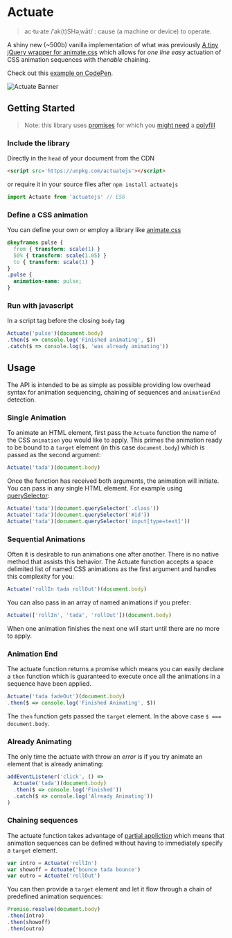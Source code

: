 # Actuate

> ac·tu·ate /ˈak(t)SHəˌwāt/ : cause (a machine or device) to operate.

A shiny new (~500b) vanilla implementation of what was previously [A tiny jQuery wrapper for animate.css](https://github.com/lukejacksonn/Actuate/releases/tag/v1.0.0) which allows for _one line easy_ actuation of CSS animation sequences with _thenable_ chaining.

Check out this [example on CodePen](http://codepen.io/lukejacksonn/pen/dvaPPG).

![Actuate Banner](https://cloud.githubusercontent.com/assets/1457604/24648564/34adf08c-194e-11e7-9c12-dd97d85363b8.gif)

## Getting Started

> Note: this library uses [promises](https://developer.mozilla.org/en/docs/Web/JavaScript/Reference/Global_Objects/Promise) for which you [might need](http://caniuse.com/#feat=promises) a [polyfill](https://polyfill.io/v2/docs/)

### Include the library
Directly in the `head` of your document from the CDN
```html
<script src='https://unpkg.com/actuatejs'></script>
```
or require it in your source files after `npm install actuatejs`
```js
import Actuate from 'actuatejs' // ES6
```

### Define a CSS animation
You can define your own or employ a library like [animate.css](https://github.com/daneden/animate.css)
```css
@keyframes pulse {
  from { transform: scale(1) }
  50% { transform: scale(1.05) }
  to { transform: scale(1) }
}
.pulse {
  animation-name: pulse;
}
```

### Run with javascript
In a script tag before the closing `body` tag
```js
Actuate('pulse')(document.body)
.then($ => console.log('Finished animating', $))
.catch($ => console.log($, 'was already animating'))
```

## Usage

The API is intended to be as simple as possible providing low overhead syntax for animation sequencing, chaining of sequences and `animationEnd` detection.

### Single Animation

To animate an HTML element, first pass the `Actuate` function the name of the CSS `animation` you would like to apply. This primes the animation ready to be bound to a `target` element (in this case `document.body`) which is passed as the second argument:

```js
Actuate('tada')(document.body)
```

Once the function has received both arguments, the animation will initiate. You can pass in any single HTML element. For example using [querySelector](https://developer.mozilla.org/en-US/docs/Web/API/Document/querySelector):

```js
Actuate('tada')(document.querySelector('.class'))
Actuate('tada')(document.querySelector('#id'))
Actuate('tada')(document.querySelector('input[type=text]'))
```

### Sequential Animations

Often it is desirable to run animations one after another. There is no native method that assists this behavior. The Actuate function accepts a space delimited list of named CSS animations as the first argument and handles this complexity for you:

```js
Actuate('rollIn tada rollOut')(document.body)
```

You can also pass in an array of named animations if you prefer:

```js
Actuate(['rollIn', 'tada', 'rollOut'])(document.body)
```

When one animation finishes the next one will start until there are no more to apply.

### Animation End

The actuate function returns a promise which means you can easily declare a `then` function which is guaranteed to execute once all the animations in a sequence have been applied.

```js
Actuate('tada fadeOut')(document.body)
.then($ => console.log('Finished Animating', $))
```

The `then` function gets passed the `target` element. In the above case `$ === document.body`.

### Already Animating

The only time the actuate with throw an _error_ is if you try animate an element that is already animating:

```js
addEventListener('click', () =>
  Actuate('tada')(document.body)
  .then($ => console.log('Finished'))
  .catch($ => console.log('Already Animating'))
)
```

### Chaining sequences

The actuate function takes advantage of [partial appliction](https://en.wikipedia.org/wiki/Partial_application) which means that animation sequences can be defined without having to immediately specify a `target` element.

```js
var intro = Actuate('rollIn')
var showoff = Actuate('bounce tada bounce')
var outro = Actuate('rollOut')
```

You can then provide a `target` element and let it flow through a chain of predefined animation sequences:

```js
Promise.resolve(document.body)
.then(intro)
.then(showoff)
.then(outro)
```

